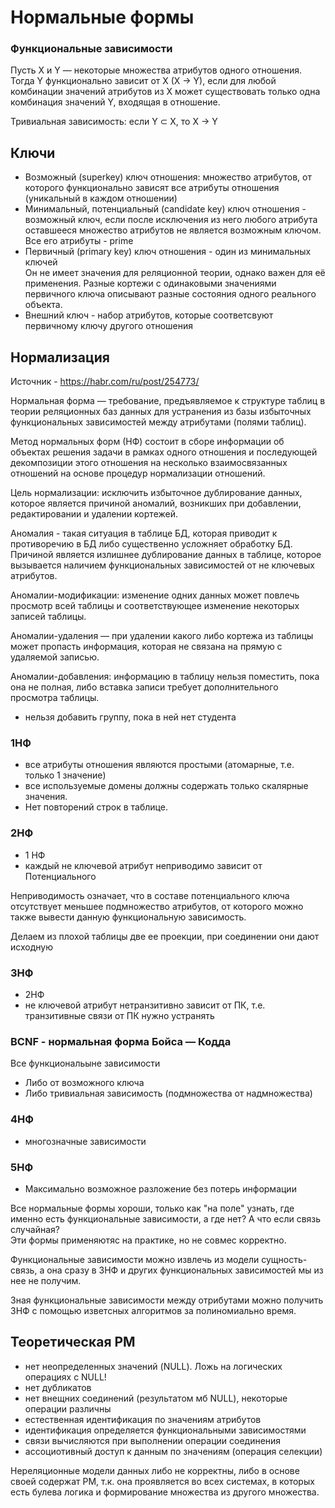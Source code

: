 # Нормальные формы
### Функциональные зависимости 
Пусть X и Y — некоторые множества атрибутов одного отношения.   
Тогда Y функционально зависит от X (X → Y), если для любой комбинации значений атрибутов из X может существовать только одна комбинация значений
Y, входящая в отношение.

Тривиальная зависимость: если Y ⊂ X, то X → Y

## Ключи
* Возможный (superkey) ключ отношения: множество атрибутов, от которого функционально зависят все атрибуты отношения (уникальный в каждом отношении)
* Минимальный, потенциальный (candidate key) ключ отношения - возможный ключ, если после исключения из него любого атрибута оставшееся множество атрибутов не является возможным ключом. Все его атрибуты - prime
* Первичный (primary key) ключ отношения - один из минимальных ключей  
Он не имеет значения для реляционной теории, однако важен для её применения. Разные кортежи с одинаковыми значениями первичного ключа описывают разные состояния одного реального объекта.
* Внешний ключ - набор атрибутов, которые соответсвуют первичному ключу другого отношения 
## Нормализация 
Источник - https://habr.com/ru/post/254773/  

Нормальная форма — требование, предъявляемое к структуре таблиц в теории реляционных баз данных для устранения из базы избыточных функциональных зависимостей между атрибутами (полями таблиц).

Метод нормальных форм (НФ) состоит в сборе информации об объектах решения задачи в рамках одного отношения и последующей декомпозиции этого отношения на несколько взаимосвязанных отношений на основе процедур нормализации отношений.

Цель нормализации: исключить избыточное дублирование данных, которое является причиной аномалий, возникших при добавлении, редактировании и удалении кортежей.

Аномалия - такая ситуация в таблице БД, которая приводит к противоречию в БД либо существенно усложняет обработку БД. Причиной является излишнее дублирование данных в таблице, которое вызывается наличием функциональных зависимостей от не ключевых атрибутов.

Аномалии-модификации: изменение одних данных может повлечь просмотр всей таблицы и соответствующее изменение некоторых записей таблицы.

Аномалии-удаления — при удалении какого либо кортежа из таблицы может пропасть информация, которая не связана на прямую с удаляемой записью.

Аномалии-добавления: информацию в таблицу нельзя поместить, пока она не полная, либо вставка записи требует дополнительного просмотра таблицы.

* нельзя добавить группу, пока в ней нет студента

### 1НФ
* все атрибуты отношения являются простыми (атомарные, т.е. только 1 значение)
* все используемые домены должны содержать только скалярные значения. 
* Нет повторений строк в таблице.

### 2НФ
* 1 НФ
* каждый не ключевой атрибут неприводимо зависит от Потенциального

Неприводимость означает, что в составе потенциального ключа отсутствует меньшее подмножество атрибутов, от которого можно также вывести данную функциональную зависимость.

Делаем из плохой таблицы две ее проекции, при соединении они дают исходную

### 3НФ 
* 2НФ
* не ключевой атрибут нетранзитивно зависит от ПК, т.е. транзитивные связи от ПК нужно устранять



### BCNF - нормальная форма Бойса — Кодда
Все функциональыне зависимости
* Либо от возможного ключа
* Либо тривиальная зависимость (подмножества от надмножества)

### 4НФ 
* многозначные зависимости

### 5НФ 
* Максимально возможное разложение без потерь информации

Все нормальные формы хороши, только как "на поле" узнать, где именно есть функциональные зависимости, а где нет? А что если связь случайная?   
Эти формы применяютяс на практике, но не совмес корректно.

Функциональные зависимости можно извлечь из модели сущность-связь, а она сразу в 3НФ и других функциональных зависимостей мы из нее не получим.

Зная функциональные зависимости между отрибутами можно получить 3НФ с помощью изветсных алгоритмов за полиномиально время.


## Теоретическая РМ
* нет неопределенных значений (NULL). Ложь на логических операциях с NULL!
* нет дубликатов
* нет внещних соединений (результатом мб NULL), некоторые операции различны
* естественная идентификация по значениям атрибутов
* идентификация определяется функциональными зависимостями
* связи вычисляются при выполнении операции соединения 
* ассоциотивный доступ к данным по значениям (операция селекции)

Нереляционные модели данных либо не корректны, либо в основе своей содержат РМ, т.к. она проявляется во всех системах, в которых есть булева логика и формирование множества из другого множества.